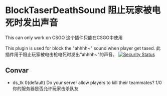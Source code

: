 # BlockTaserDeathSound 阻止玩家被电死时发出声音
This can only work on CSGO
这个插件只能在CSGO中使用

This plugin is used for block the "ahhhh~" sound when player get tased.
此插件用于阻止玩家被电击枪电死时发出“ahhhh~”的声音。
[![Security Status](https://s.murphysec.com/badge/F0rest-csgo/BlockTaserDeathSound.svg)](https://www.murphysec.com/p/F0rest-csgo/BlockTaserDeathSound)

## **Convar**

- ds_tk 0(default) Do your server allow players to kill their teammates? 1/0 你的服务器是否允许玩家击杀队友
